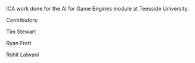 ICA work done for the AI for Game Engines module at Teesside University.

Contributors:

Tim Stewart

Ryan Frett

Rohit Lalwani
